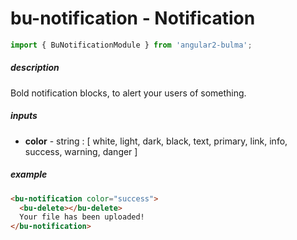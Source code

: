 
# bu-notification - Notification

```typescript
import { BuNotificationModule } from 'angular2-bulma';
```

##### description
Bold notification blocks, to alert your users of something.

##### inputs
- **color** - string : [ white, light, dark, black, text, primary, link, info, success, warning, danger ]

##### example
```html
<bu-notification color="success">
  <bu-delete></bu-delete>
  Your file has been uploaded!
</bu-notification>
```

